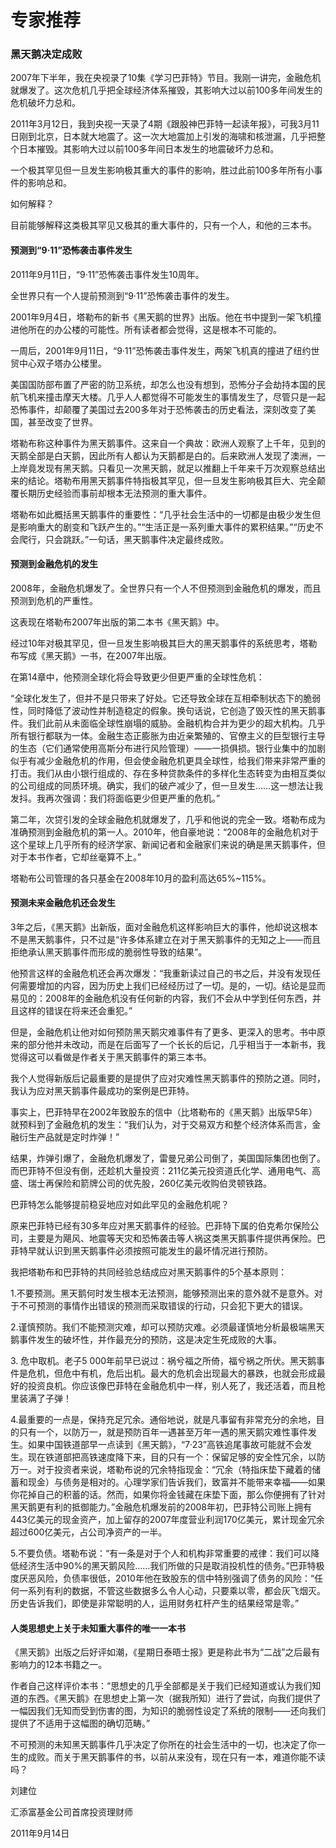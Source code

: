 # 专家推荐

### 黑天鹅决定成败

2007年下半年，我在央视录了10集《学习巴菲特》节目。我刚一讲完，金融危机就爆发了。这次危机几乎把全球经济体系摧毁，其影响大过以前100多年间发生的危机破坏力总和。

2011年3月12日，我到央视一天录了4期《跟股神巴菲特一起读年报》，可我3月11日刚到北京，日本就大地震了。这一次大地震加上引发的海啸和核泄漏，几乎把整个日本摧毁。其影响大过以前100多年间日本发生的地震破坏力总和。

一个极其罕见但一旦发生影响极其重大的事件的影响，胜过此前100多年所有小事件的影响总和。

如何解释？

目前能够解释这类极其罕见又极其的重大事件的，只有一个人，和他的三本书。

#### 预测到“9·11”恐怖袭击事件发生

2011年9月11日，“9·11”恐怖袭击事件发生10周年。

全世界只有一个人提前预测到“9·11”恐怖袭击事件的发生。

2001年9月4日，塔勒布的新书《黑天鹅的世界》出版。他在书中提到一架飞机撞进他所在的办公楼的可能性。所有读者都会觉得，这是根本不可能的。

一周后，2001年9月11日，“9·11”恐怖袭击事件发生，两架飞机真的撞进了纽约世贸中心双子塔办公楼里。

美国国防部布置了严密的防卫系统，却怎么也没有想到，恐怖分子会劫持本国的民航飞机来撞击摩天大楼。几乎人人都觉得不可能发生的事情发生了，尽管只是一起恐怖事件，却颠覆了美国过去200多年对于恐怖袭击的历史看法，深刻改变了美国，甚至改变了世界。

塔勒布称这种事件为黑天鹅事件。这来自一个典故：欧洲人观察了上千年，见到的天鹅全部是白天鹅，因此所有人都认为天鹅都是白的。后来欧洲人发现了澳洲，一上岸竟发现有黑天鹅。只看见一次黑天鹅，就足以推翻上千年来千万次观察总结出来的结论。塔勒布用黑天鹅事件特指极其罕见，但一旦发生影响极其巨大、完全颠覆长期历史经验而事前却根本无法预测的重大事件。

塔勒布如此概括黑天鹅事件的重要性：“几乎社会生活中的一切都是由极少发生但是影响重大的剧变和飞跃产生的。”“生活正是一系列重大事件的累积结果。”“历史不会爬行，只会跳跃。”一句话，黑天鹅事件决定最终成败。

#### 预测到金融危机的发生

2008年，金融危机爆发了。全世界只有一个人不但预测到金融危机的爆发，而且预测到危机的严重性。

这表现在塔勒布2007年出版的第二本书《黑天鹅》中。

经过10年对极其罕见，但一旦发生影响极其巨大的黑天鹅事件的系统思考，塔勒布写成《黑天鹅》一书，在2007年出版。

在第14章中，他预测全球化将会导致更少但更严重的全球性危机：

“全球化发生了，但并不是只带来了好处。它还导致全球在互相牵制状态下的脆弱性，同时降低了波动性并制造稳定的假象。换句话说，它创造了毁灭性的黑天鹅事件。我们此前从未面临全球性崩塌的威胁。金融机构合并为更少的超大机构。几乎所有银行都联为一体。金融生态正膨胀为由近亲繁殖的、官僚主义的巨型银行主导的生态（它们通常使用高斯分布进行风险管理）——一损俱损。银行业集中的加剧似乎有减少金融危机的作用，但会使金融危机更具全球性，给我们带来非常严重的打击。我们从由小银行组成的、存在多种贷款条件的多样化生态转变为由相互类似的公司组成的同质环境。确实，我们的破产减少了，但一旦发生……这一想法让我发抖。我再次强调：我们将面临更少但更严重的危机。”

第二年，次贷引发的全球金融危机就爆发了，几乎和他说的完全一致。塔勒布成为准确预测到金融危机的第一人。2010年，他自豪地说：“2008年的金融危机对于这个星球上几乎所有的经济学家、新闻记者和金融家们来说的确是黑天鹅事件，但对于本书作者，它却丝毫算不上。”

塔勒布公司管理的各只基金在2008年10月的盈利高达65%~115%。

#### 预测未来金融危机还会发生

3年之后，《黑天鹅》出新版，面对金融危机这样影响巨大的事件，他却说这根本不是黑天鹅事件，只不过是“许多体系建立在对于黑天鹅事件的无知之上——而且拒绝承认黑天鹅事件而形成的脆弱性导致的结果”。

他预言这样的金融危机还会再次爆发：“我重新读过自己的书之后，并没有发现任何需要增加的内容，因为历史上我们已经经历过了一切。是的，一切。结论是显而易见的：2008年的金融危机没有任何新的内容，我们不会从中学到任何东西，并且这样的错误在将来还会重犯。”

但是，金融危机让他对如何预防黑天鹅灾难事件有了更多、更深入的思考。书中原来的部分他并未改动，而是在后面写了一个长长的后记，几乎相当于一本新书，我觉得这可以看做是作者关于黑天鹅事件的第三本书。

我个人觉得新版后记最重要的是提供了应对灾难性黑天鹅事件的预防之道。同时，我认为应对黑天鹅事件最成功的案例是巴菲特。

事实上，巴菲特早在2002年致股东的信中（比塔勒布的《黑天鹅》出版早5年）就预料到了金融危机的发生：“我们认为，对于交易双方和整个经济体系而言，金融衍生产品就是定时炸弹！”

结果，炸弹引爆了，金融危机爆发了，雷曼兄弟公司倒了，美国国际集团也倒了。而巴菲特不但没有倒，还趁机大量投资：211亿美元投资道氏化学、通用电气、高盛、瑞士再保险和箭牌公司的优先股，260亿美元收购伯灵顿铁路。

巴菲特怎么能够提前稳妥地应对如此罕见的金融危机呢？

原来巴菲特已经有30多年应对黑天鹅事件的经验。巴菲特下属的伯克希尔保险公司，主要是为飓风、地震等天灾和恐怖袭击等人祸这类黑天鹅事件提供再保险。巴菲特早就认识到黑天鹅事件必须按照可能发生的最坏情况进行预防。

我把塔勒布和巴菲特的共同经验总结成应对黑天鹅事件的5个基本原则：

1.不要预测。黑天鹅何时发生根本无法预测，能够预测出来的意外就不是意外。对于不可预测的事情作出错误的预测而采取错误的行动，只会犯下更大的错误。

2.谨慎预防。我们不能预测灾难，却可以预防灾难。必须最谨慎地分析最极端黑天鹅事件发生的破坏性，并作最充分的预防，这是决定生死成败的大事。

3\. 危中取机。老子5 000年前早已说过：祸兮福之所倚，福兮祸之所伏。黑天鹅事件是危机，但危中有机，危后出机。最大的危机会出现最大的暴跌，也就会形成最好的投资良机。你应该像巴菲特在金融危机中一样，别人死了，我还活着，而且枪里装满了子弹！

4.最重要的一点是，保持充足冗余。通俗地说，就是凡事留有非常充分的余地，目的只有一个，以防万一，就是预防百年一遇甚至万年一遇的黑天鹅灾难性事件发生。如果中国铁道部早一点读到《黑天鹅》，“7·23”高铁追尾事故可能就不会发生。现在铁道部把高铁速度降下来，目的只有一个：保留足够的安全性冗余，以防万一。对于投资者来说，塔勒布说的冗余特指现金：“冗余（特指床垫下藏着的储蓄和现金）与债务是相对的。心理学家们告诉我们，致富并不能带来幸福——如果你花掉自己的积蓄的话。然而，如果你将金钱藏在床垫下面，那么你便拥有了针对黑天鹅更有利的抵御能力。”金融危机爆发前的2008年初，巴菲特公司账上拥有443亿美元的现金资产，加上留存的2007年度营业利润170亿美元，累计现金冗余超过600亿美元，占公司净资产的一半。

5.不要负债。塔勒布说：“有一条是对于个人和机构非常重要的戒律：我们可以降低经济生活中90%的黑天鹅风险……我们所做的只是取消投机性的债务。”巴菲特极度厌恶风险，负债率很低，2010年他在致股东的信中特别强调了债务的风险：“任何一系列有利的数据，不管这些数据多么令人心动，只要乘以零，都会灰飞烟灭。历史告诉我们，即使是非常聪明的人，运用财务杠杆产生的结果经常是零。”

#### 人类思想史上关于未知重大事件的唯一一本书

《黑天鹅》出版之后好评如潮，《星期日泰晤士报》更是称此书为“二战”之后最有影响力的12本书籍之一。

作者自己这样评价本书：“思想史的几乎全部都是关于我们已经知道或认为我们知道的东西。《黑天鹅》在思想史上第一次（据我所知）进行了尝试，向我们提供了一幅因我们无知而受到伤害的图，为知识的脆弱性设定了系统的限制——还向我们提供了不适用于这幅图的确切范畴。”

不可预测的未知黑天鹅事件几乎决定了你所在的社会生活中的一切，也决定了你一生的成败。而关于黑天鹅事件的书，以前从来没有，现在只有一本，难道你能不读吗？

刘建位

汇添富基金公司首席投资理财师

2011年9月14日
